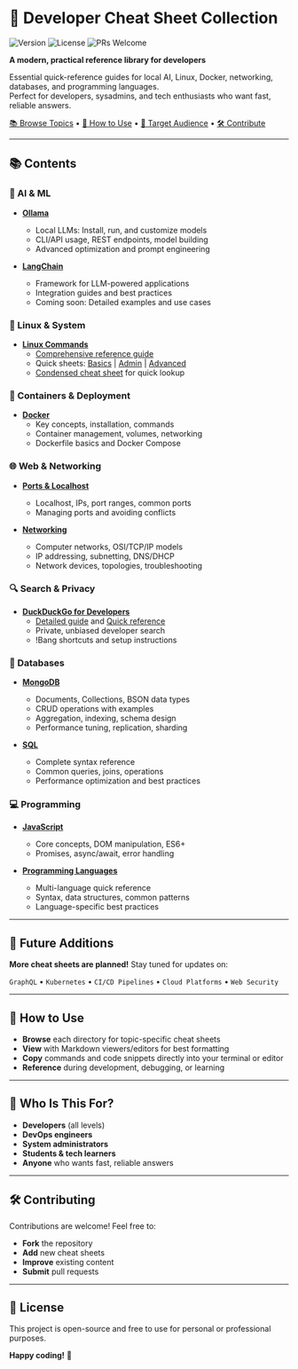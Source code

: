 # 📝 Developer Cheat Sheet Collection

![Version](https://img.shields.io/badge/version-1.0-blue.svg)
![License](https://img.shields.io/badge/license-Open_Source-green.svg)
![PRs Welcome](https://img.shields.io/badge/PRs-welcome-brightgreen.svg)

**A modern, practical reference library for developers**

Essential quick-reference guides for local AI, Linux, Docker, networking, databases, and programming languages.  
Perfect for developers, sysadmins, and tech enthusiasts who want fast, reliable answers.

[📚 Browse Topics](#-contents) • 
[🚀 How to Use](#-how-to-use) • 
[👤 Target Audience](#-who-is-this-for) • 
[🛠️ Contribute](#️-contributing)

---

## 📚 Contents

### 🤖 AI & ML

- **[Ollama](ollama/ollama.md)**
  - Local LLMs: Install, run, and customize models
  - CLI/API usage, REST endpoints, model building
  - Advanced optimization and prompt engineering

- **[LangChain](langchain/)**
  - Framework for LLM-powered applications
  - Integration guides and best practices
  - Coming soon: Detailed examples and use cases

### 🐧 Linux & System

- **[Linux Commands](linux/)**
  - [Comprehensive reference guide](linux/readme.md)
  - Quick sheets: [Basics](linux/page-1.md) | [Admin](linux/page-2.md) | [Advanced](linux/page-3.md)
  - [Condensed cheat sheet](linux/linux-CS.md) for quick lookup

### 🐳 Containers & Deployment

- **[Docker](docker/docker.md)**
  - Key concepts, installation, commands
  - Container management, volumes, networking
  - Dockerfile basics and Docker Compose

### 🌐 Web & Networking

- **[Ports & Localhost](Ports/Ports.md)**
  - Localhost, IPs, port ranges, common ports
  - Managing ports and avoiding conflicts

- **[Networking](Networking/readme.md)**
  - Computer networks, OSI/TCP/IP models
  - IP addressing, subnetting, DNS/DHCP
  - Network devices, topologies, troubleshooting

### 🔍 Search & Privacy

- **[DuckDuckGo for Developers](browser/)**
  - [Detailed guide](browser/duck_duck_go.md) and [Quick reference](browser/duckCS.md)
  - Private, unbiased developer search
  - !Bang shortcuts and setup instructions

### 💾 Databases

- **[MongoDB](mongo_db/readme.md)**
  - Documents, Collections, BSON data types
  - CRUD operations with examples
  - Aggregation, indexing, schema design
  - Performance tuning, replication, sharding

- **[SQL](sql/readme.md)**
  - Complete syntax reference
  - Common queries, joins, operations
  - Performance optimization and best practices

### 💻 Programming

- **[JavaScript](javaScript/)**
  - Core concepts, DOM manipulation, ES6+
  - Promises, async/await, error handling

- **[Programming Languages](programming-lang/readme.md)**
  - Multi-language quick reference
  - Syntax, data structures, common patterns
  - Language-specific best practices

---

## 🔮 Future Additions

**More cheat sheets are planned!** Stay tuned for updates on:

`GraphQL` • `Kubernetes` • `CI/CD Pipelines` • `Cloud Platforms` • `Web Security`

---

## 🚀 How to Use

- **Browse** each directory for topic-specific cheat sheets
- **View** with Markdown viewers/editors for best formatting
- **Copy** commands and code snippets directly into your terminal or editor
- **Reference** during development, debugging, or learning

---

## 👤 Who Is This For?

- **Developers** (all levels)
- **DevOps engineers**
- **System administrators**
- **Students & tech learners**
- **Anyone** who wants fast, reliable answers

---

## 🛠️ Contributing

Contributions are welcome! Feel free to:

- **Fork** the repository
- **Add** new cheat sheets
- **Improve** existing content
- **Submit** pull requests

---

## 📄 License

This project is open-source and free to use for personal or professional purposes.

**Happy coding!** 🚀
